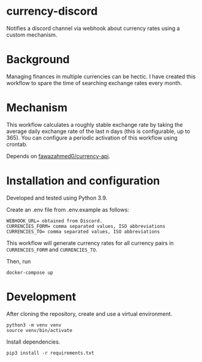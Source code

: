 # currency-discord

Notifies a discord channel via webhook about currency rates using a custom mechanism.

# Background

Managing finances in multiple currencies can be hectic. I have created this workflow to spare the time of searching exchange rates every month.

# Mechanism

This workflow calculates a roughly stable exchange rate by taking the average daily exchange rate of the last n days (this is configurable, up to 365). You can configure a periodic activation of this workflow using crontab.

Depends on [fawazahmed0/currency-api](https://github.com/fawazahmed0/currency-api).

# Installation and configuration

Developed and tested using Python 3.9.

Create an .env file from .env.example as follows:

```
WEBHOOK_URL= obtained from Discord.
CURRENCIES_FORM= comma separated values, ISO abbreviations
CURRENCIES_TO= comma separated values, ISO abbreviations
```

This workflow will generate currency rates for all currency pairs in `CURRENCIES_FORM` and `CURRENCIES_TO`.

Then, run

```
docker-compose up
```

# Development

After cloning the repository, create and use a virtual environment.

```
python3 -m venv venv
source venv/bin/activate
```

Install dependencies.

```
pip3 install -r requirements.txt
```
